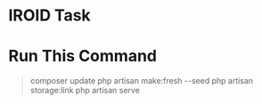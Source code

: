 # IROID Task

# Run This Command
> composer update
> php artisan make:fresh --seed
> php artisan storage:link
> php artisan serve
